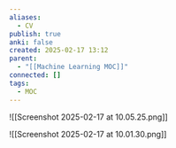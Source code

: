 ```yaml
---
aliases:
  - CV
publish: true
anki: false
created: 2025-02-17 13:12
parent:
  - "[[Machine Learning MOC]]"
connected: []
tags:
  - MOC
---
```

![[Screenshot 2025-02-17 at 10.05.25.png]]

![[Screenshot 2025-02-17 at 10.01.30.png]]